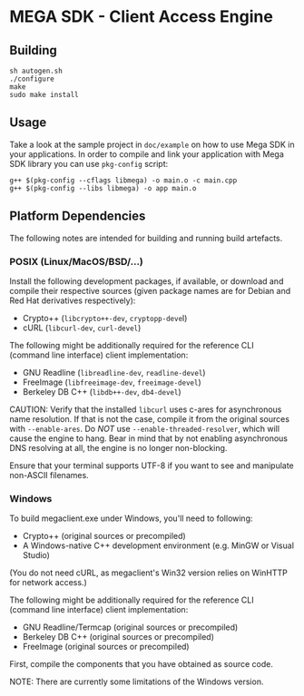 MEGA SDK - Client Access Engine
===============================

Building
--------

    sh autogen.sh
    ./configure
    make
    sudo make install


Usage
-----

Take a look at the sample project in `doc/example` on how to use Mega
SDK in your applications.  In order to compile and link your
application with Mega SDK library you can use `pkg-config` script:

    g++ $(pkg-config --cflags libmega) -o main.o -c main.cpp
    g++ $(pkg-config --libs libmega) -o app main.o


Platform Dependencies
---------------------

The following notes are intended for building and running build
artefacts.


### POSIX (Linux/MacOS/BSD/...)

Install the following development packages, if available, or download
and compile their respective sources (given package names are for
Debian and Red Hat derivatives respectively):

* Crypto++ (`libcrypto++-dev`, `cryptopp-deve`l)
* cURL (`libcurl-dev`, `curl-devel`)

The following might be additionally required for the reference CLI
(command line interface) client implementation:

* GNU Readline (`libreadline-dev`, `readline-devel`)
* FreeImage (`libfreeimage-dev`, `freeimage-devel`)
* Berkeley DB C++ (`libdb++-dev`, `db4-devel`)

CAUTION: Verify that the installed `libcurl` uses c-ares for
asynchronous name resolution.  If that is not the case, compile it
from the original sources with `--enable-ares`.  Do *NOT* use
`--enable-threaded-resolver`, which will cause the engine to hang.
Bear in mind that by not enabling asynchronous DNS resolving at all,
the engine is no longer non-blocking.

Ensure that your terminal supports UTF-8 if you want to see and
manipulate non-ASCII filenames.


### Windows

To build megaclient.exe under Windows, you'll need to following:

* Crypto++ (original sources or precompiled)
* A Windows-native C++ development environment (e.g. MinGW or Visual Studio)

(You do not need cURL, as megaclient's Win32 version relies on WinHTTP
for network access.)

The following might be additionally required for the reference CLI
(command line interface) client implementation:

* GNU Readline/Termcap (original sources or precompiled)
* Berkeley DB C++ (original sources or precompiled)
* FreeImage (original sources or precompiled)

First, compile the components that you have obtained as source code.

NOTE: There are currently some limitations of the Windows version.
